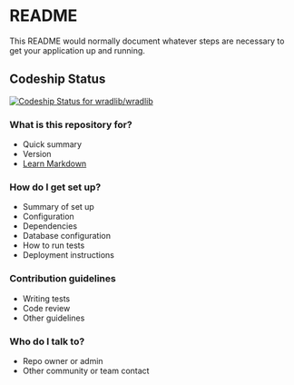 # README #

This README would normally document whatever steps are necessary to get your application up and running.

## Codeship Status ##

[ ![Codeship Status for wradlib/wradlib](https://www.codeship.io/projects/5d3d6180-135f-0132-d079-1e5862c1e42f/status)](https://www.codeship.io/projects/33315)

### What is this repository for? ###

* Quick summary
* Version
* [Learn Markdown](https://bitbucket.org/tutorials/markdowndemo)

### How do I get set up? ###

* Summary of set up
* Configuration
* Dependencies
* Database configuration
* How to run tests
* Deployment instructions

### Contribution guidelines ###

* Writing tests
* Code review
* Other guidelines

### Who do I talk to? ###

* Repo owner or admin
* Other community or team contact